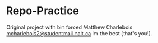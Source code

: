 # Repo-Practice
Original project with bin forced
Matthew Charlebois
mcharlebois2@studentmail.nait.ca
Im the best (that's you!).
